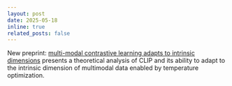 ```yaml
---
layout: post
date: 2025-05-18
inline: true
related_posts: false
---
```


New preprint: [multi-modal contrastive learning adapts to intrinsic dimensions](//https://arxiv.org/abs/2505.12473) presents a theoretical analysis of CLIP and its ability to adapt to the intrinsic dimension of multimodal data enabled by temperature optimization.
